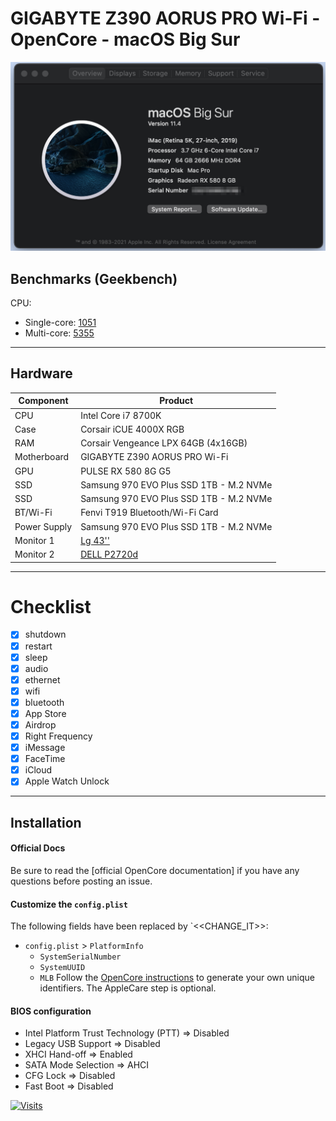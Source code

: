# GIGABYTE Z390 AORUS PRO Wi-Fi  - OpenCore - macOS Big Sur

!["About this Mac" screenshot](images/about.png)


## Benchmarks (Geekbench)

CPU:

- Single-core: [1051](https://browser.geekbench.com/v5/cpu/8530772)
- Multi-core: [5355](https://browser.geekbench.com/v5/cpu/8530772)

---
## **Hardware**

| Component     | Product                           |
| ---------     | --------------------------------- |
| CPU           | Intel Core i7 8700K               |
| Case           | Corsair iCUE 4000X RGB           |
| RAM           | Corsair Vengeance LPX 64GB (4x16GB)|
| Motherboard   | GIGABYTE Z390 AORUS PRO Wi-Fi     |
| GPU           | PULSE RX 580 8G G5
| SSD           | Samsung 970 EVO Plus SSD 1TB - M.2 NVMe      |
| SSD           | Samsung 970 EVO Plus SSD 1TB - M.2 NVMe      |
| BT/Wi-Fi      | Fenvi T919 Bluetooth/Wi-Fi Card   |
| Power Supply           | Samsung 970 EVO Plus SSD 1TB - M.2 NVMe      |
| Monitor 1           | [Lg 43''](https://www.lg.com/us/monitors/lg-43UD79-B-4k-uhd-led-monitor)      |
| Monitor 2           | [DELL P2720d](https://www.dell.com/en-us/work/shop/dell-27-monitor-p2720d/apd/210-aulk/monitors-monitor-accessories)      |

---
# Checklist
* [x] shutdown
* [x] restart
* [x] sleep
* [x] audio
* [x] ethernet
* [x] wifi
* [x] bluetooth
* [x] App Store
* [x] Airdrop
* [x] Right Frequency
* [x] iMessage
* [x] FaceTime
* [x] iCloud
* [x] Apple Watch Unlock

---
## **Installation**

#### **Official Docs**

Be sure to read the [official OpenCore documentation] if you have any questions before posting an issue.

#### **Customize the `config.plist`**

The following fields have been replaced by `<<CHANGE_IT>>:

- `config.plist` > `PlatformInfo`
  - `SystemSerialNumber`
  - `SystemUUID`
  - `MLB`
    Follow the [OpenCore instructions](https://dortania.github.io/OpenCore-Post-Install/universal/iservices.html#generate-a-new-serial) to generate your own unique identifiers. The AppleCare step is optional.

#### **BIOS configuration**

- Intel Platform Trust Technology (PTT) => Disabled
- Legacy USB Support => Disabled 
- XHCI Hand-off => Enabled
- SATA Mode Selection => AHCI
- CFG Lock => Disabled
- Fast Boot => Disabled

[![Visits](https://hits.seeyoufarm.com/api/count/incr/badge.svg?url=https%3A%2F%2Fgithub.com%2Fatulmgupta%2Fz390-AORUS-PRO-Wi-Fi-Hackintosh&count_bg=%2379C83D&title_bg=%23555555&icon=&icon_color=%23E7E7E7&title=hits&edge_flat=false)](https://hits.seeyoufarm.com)